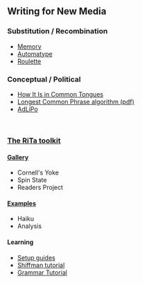 ## Writing for New Media

### Substitution / Recombination
- [Memory](http://rednoise.org/rita/gallery/Memory/)
- [Automatype](http://rednoise.org/~dhowe/automatype/)
- [Roulette](http://www.cddc.vt.edu/journals/newriver/08Spring/)

### Conceptual / Political
- [How It Is in Common Tongues](http://thereadersproject.org/?hiiict2012)
- [Longest Common Phrase algorithm (pdf)](http://rednoise.org/pubs/the_readers_project-reading_writing_resisting-howe_cayley.pdf)
- [AdLiPo](http://rednoise.org/adlipo/)

<br>

### [The RiTa toolkit](http://rednoise.org/rita/)

#### [Gallery](http://rednoise.org/rita/gallery)
  - Cornell's Yoke
  - Spin State
  - Readers Project
  
#### [Examples](http://rednoise.org/rita/examples)
  - Haiku
  - Analysis

#### Learning
  - [Setup guides](http://rednoise.org/rita/quickstart.php)
  - [Shiffman tutorial](http://rednoise.org/rita/tutorial/index.php)
  - [Grammar Tutorial](http://rednoise.org/rita/tutorial/grammars.php)

